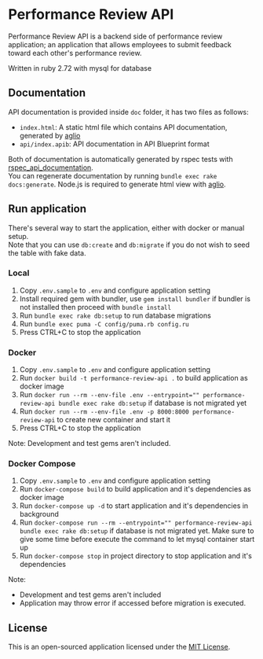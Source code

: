 # Performance Review API

Performance Review API is a backend side of performance review application; 
an application that allows employees to submit feedback toward each other's performance review.  

Written in ruby 2.72 with mysql for database

## Documentation

API documentation is provided inside `doc` folder, it has two files as follows:
  *  `index.html`: A static html file which contains API documentation, generated by [aglio](https://github.com/danielgtaylor/aglio)
  * `api/index.apib`: API documentation in API Blueprint format

Both of documentation is automatically generated by rspec tests with [rspec_api_documentation](https://github.com/SirusDoma/rspec_api_documentation).  
You can regenerate documentation by running `bundle exec rake docs:generate`. Node.js is required to generate html view with [aglio](https://github.com/danielgtaylor/aglio).

## Run application

There's several way to start the application, either with docker or manual setup.  
Note that you can use `db:create` and `db:migrate` if you do not wish to seed the table with fake data.

### Local

1. Copy `.env.sample` to `.env` and configure application setting
2. Install required gem with bundler, use `gem install bundler` if bundler is not installed then proceed with `bundle install`
3. Run `bundle exec rake db:setup` to run database migrations
4. Run `bundle exec puma -C config/puma.rb config.ru`
5. Press CTRL+C to stop the application

### Docker

1. Copy `.env.sample` to `.env` and configure application setting
2. Run `docker build -t performance-review-api .` to build application as docker image
3. Run `docker run --rm --env-file .env --entrypoint="" performance-review-api bundle exec rake db:setup` if database is not migrated yet
4. Run `docker run --rm --env-file .env -p 8000:8000 performance-review-api` to create new container and start it
5. Press CTRL+C to stop the application

Note: Development and test gems aren't included.

### Docker Compose

1. Copy `.env.sample` to `.env` and configure application setting
2. Run `docker-compose build` to build application and it's dependencies as docker image
3. Run `docker-compose up -d` to start application and it's dependencies in background
4. Run `docker-compose run --rm --entrypoint="" performance-review-api bundle exec rake db:setup` if database is not migrated yet.
   Make sure to give some time before execute the command to let mysql container start up
5. Run `docker-compose stop` in project directory to stop application and it's dependencies

Note: 
* Development and test gems aren't included
* Application may throw error if accessed before migration is executed.

## License

This is an open-sourced application licensed under the [MIT License](https://github.com/SirusDoma/Performance-Review-API/blob/master/LICENSE).
